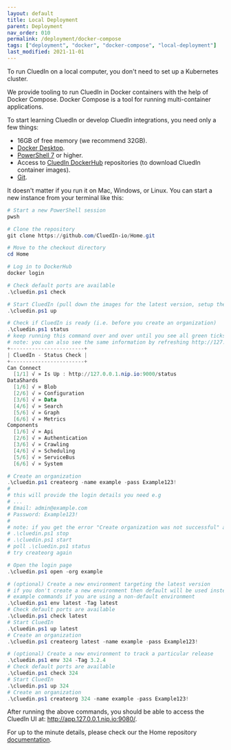 ```yaml
---
layout: default
title: Local Deployment
parent: Deployment
nav_order: 010
permalink: /deployment/docker-compose
tags: ["deployment", "docker", "docker-compose", "local-deployment"]
last_modified: 2021-11-01
---
```


To run CluedIn on a local computer, you don't need to set up a Kubernetes cluster. 

We provide tooling to run CluedIn in Docker containers with the help of Docker Compose. Docker Compose is a tool for running multi-container applications.

To start learning CluedIn or develop CluedIn integrations, you need only a few things:

* 16GB of free memory (we recommend 32GB).
* [Docker Desktop](https://www.docker.com/products/docker-desktop).
* [PowerShell 7](https://docs.microsoft.com/en-us/powershell/scripting/install/installing-powershell?view=powershell-7.1) or higher.
* Access to [CluedIn DockerHub](https://hub.docker.com/orgs/cluedin) repositories (to download CluedIn container images).
* [Git](https://git-scm.com/).

It doesn't matter if you run it on Mac, Windows, or Linux.
You can start a new instance from your terminal like this:

```powershell
# Start a new PowerShell session
pwsh

# Clone the repository
git clone https://github.com/CluedIn-io/Home.git

# Move to the checkout directory
cd Home

# Log in to DockerHub
docker login

# Check default ports are available
.\cluedin.ps1 check

# Start CluedIn (pull down the images for the latest version, setup the containers, start the containers)
.\cluedin.ps1 up

# Check if CluedIn is ready (i.e. before you create an organization)
.\cluedin.ps1 status
# keep running this command over and over until you see all green ticks
# note: you can also see the same information by refreshing http://127.0.0.1.nip.io:9000/status in your browser
+------------------------+
| CluedIn - Status Check |
+------------------------+
Can Connect
  [1/1] √ » Is Up : http://127.0.0.1.nip.io:9000/status
DataShards
  [1/6] √ » Blob
  [2/6] √ » Configuration
  [3/6] √ » Data
  [4/6] √ » Search
  [5/6] √ » Graph
  [6/6] √ » Metrics
Components
  [1/6] √ » Api
  [2/6] √ » Authentication
  [3/6] √ » Crawling
  [4/6] √ » Scheduling
  [5/6] √ » ServiceBus
  [6/6] √ » System

# Create an organization
.\cluedin.ps1 createorg -name example -pass Example123!
#
# this will provide the login details you need e.g
# ...
# Email: admin@example.com
# Password: Example123!
#
# note: if you get the error "Create organization was not successful" and the status check is good then you will need to stop/start the solution
# .\cluedin.ps1 stop
# .\cluedin.ps1 start
# poll .\cluedin.ps1 status
# try createorg again

# Open the login page
.\cluedin.ps1 open -org example

# (optional) Create a new environment targeting the latest version
# if you don't create a new environment then default will be used instead and the env name can be omitted
# example commands if you are using a non-default environment
.\cluedin.ps1 env latest -Tag latest
# Check default ports are available
.\cluedin.ps1 check latest
# Start CluedIn
.\cluedin.ps1 up latest
# Create an organization
.\cluedin.ps1 createorg latest -name example -pass Example123!

# (optional) Create a new environment to track a particular release
.\cluedin.ps1 env 324 -Tag 3.2.4
# Check default ports are available
.\cluedin.ps1 check 324
# Start CluedIn
.\cluedin.ps1 up 324
# Create an organization
.\cluedin.ps1 createorg 324 -name example -pass Example123!
```

After running the above commands, you should be able to access the CluedIn UI at: <a href="http://app.127.0.0.1.nip.io:9080/" target="_blank">http://app.127.0.0.1.nip.io:9080/</a>.

For up to the minute details, please check our the Home repository <a href="https://cluedin-io.github.io/Home/" target="_blank">documentation</a>.
